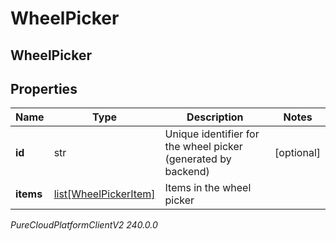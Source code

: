 # WheelPicker

## WheelPicker

## Properties

|Name | Type | Description | Notes|
|------------ | ------------- | ------------- | -------------|
| **id** | str | Unique identifier for the wheel picker (generated by backend) | [optional] |
| **items** | [list[WheelPickerItem]](WheelPickerItem) | Items in the wheel picker | |



_PureCloudPlatformClientV2 240.0.0_
